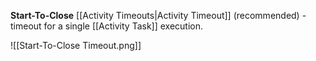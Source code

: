 **Start-To-Close** [[Activity Timeouts|Activity Timeout]] (recommended) - timeout for a single [[Activity Task]] execution.

![[Start-To-Close Timeout.png]]